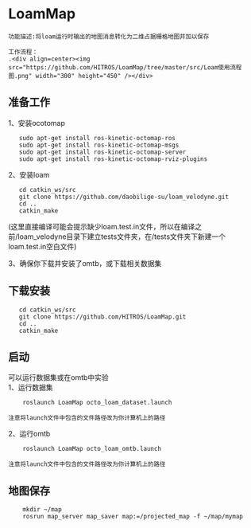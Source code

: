# LoamMap  
    功能描述:将loam运行时输出的地图消息转化为二维占据栅格地图并加以保存  

    工作流程：
    .<div align=center><img src="https://github.com/HITROS/LoamMap/tree/master/src/Loam使用流程图.png" width="300" height="450" /></div>
## 准备工作
   1、安装ocotomap
```
   sudo apt-get install ros-kinetic-octomap-ros  
   sudo apt-get install ros-kinetic-octomap-msgs  
   sudo apt-get install ros-kinetic-octomap-server  
   sudo apt-get install ros-kinetic-octomap-rviz-plugins   
```  
   2、安装loam  
```
   cd catkin_ws/src  
   git clone https://github.com/daobilige-su/loam_velodyne.git  
   cd ..  
   catkin_make  
```  
   (这里直接编译可能会提示缺少loam.test.in文件，所以在编译之前/loam_velodyne目录下建立tests文件夹，在/tests文件夹下新建一个loam.test.in空白文件)  

   3、确保你下载并安装了omtb，或下载相关数据集
## 下载安装
```
   cd catkin_ws/src  
   git clone https://github.com/HITROS/LoamMap.git  
   cd ..  
   catkin_make  
```
## 启动
   可以运行数据集或在omtb中实验  
   1、运行数据集    
```
    roslaunch LoamMap octo_loam_dataset.launch  
```
    注意将launch文件中包含的文件路径改为你计算机上的路径
   2、运行omtb  
```
    roslaunch LoamMap octo_loam_omtb.launch  
```
    注意将launch文件中包含的文件路径改为你计算机上的路径  
## 地图保存
```
    mkdir ~/map  
    rosrun map_server map_saver map:=/projected_map -f ~/map/mymap
```
    

